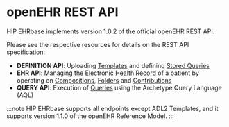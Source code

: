 # openEHR REST API

HIP EHRbase implements version 1.0.2 of the official openEHR REST API.

Please see the respective resources for details on the REST API specification:

* **DEFINITION API**: Uploading [Templates](/api/hip-ehrbase/openehr#tag/ADL-1.4-TEMPLATE) and defining [Stored Queries](/api/hip-ehrbase/openehr#tag/STORED_QUERY)
* **EHR API**: Managing the [Electronic Health Record](/api/hip-ehrbase/openehr#tag/EHR) of a patient by operating on [Compositions](/api/hip-ehrbase/openehr#tag/COMPOSITION), [Folders](/api/hip-ehrbase/openehr#tag/DIRECTORY) and [Contributions](/api/hip-ehrbase/openehr#tag/CONTRIBUTION)
* **QUERY API**: Execution of [Queries](/api/hip-ehrbase/openehr#tag/QUERY) using the Archetype Query Language (AQL)

:::note
HIP EHRbase supports all endpoints except ADL2 Templates, and it supports version 1.1.0 of the openEHR Reference Model.
:::